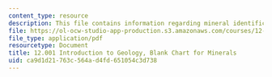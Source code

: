 ```yaml
---
content_type: resource
description: This file contains information regarding mineral identification guide.
file: https://ol-ocw-studio-app-production.s3.amazonaws.com/courses/12-001-introduction-to-geology-fall-2013/ca9d1d21763c564ad4fd651054c3d738_MIT12_001F13_Lab1_M_Guide.pdf
file_type: application/pdf
resourcetype: Document
title: 12.001 Introduction to Geology, Blank Chart for Minerals
uid: ca9d1d21-763c-564a-d4fd-651054c3d738
---
```

